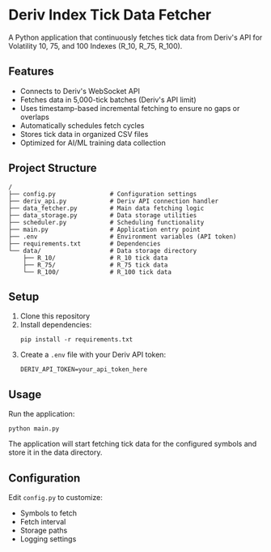 # Deriv Index Tick Data Fetcher

A Python application that continuously fetches tick data from Deriv's API for Volatility 10, 75, and 100 Indexes (R_10, R_75, R_100).

## Features

- Connects to Deriv's WebSocket API
- Fetches data in 5,000-tick batches (Deriv's API limit)
- Uses timestamp-based incremental fetching to ensure no gaps or overlaps
- Automatically schedules fetch cycles
- Stores tick data in organized CSV files
- Optimized for AI/ML training data collection

## Project Structure

```
/
├── config.py               # Configuration settings
├── deriv_api.py            # Deriv API connection handler
├── data_fetcher.py         # Main data fetching logic
├── data_storage.py         # Data storage utilities
├── scheduler.py            # Scheduling functionality
├── main.py                 # Application entry point
├── .env                    # Environment variables (API token)
├── requirements.txt        # Dependencies
└── data/                   # Data storage directory
    ├── R_10/               # R_10 tick data
    ├── R_75/               # R_75 tick data
    └── R_100/              # R_100 tick data
```

## Setup

1. Clone this repository
2. Install dependencies:
   ```
   pip install -r requirements.txt
   ```
3. Create a `.env` file with your Deriv API token:
   ```
   DERIV_API_TOKEN=your_api_token_here
   ```

## Usage

Run the application:

```
python main.py
```

The application will start fetching tick data for the configured symbols and store it in the data directory.

## Configuration

Edit `config.py` to customize:
- Symbols to fetch
- Fetch interval
- Storage paths
- Logging settings
